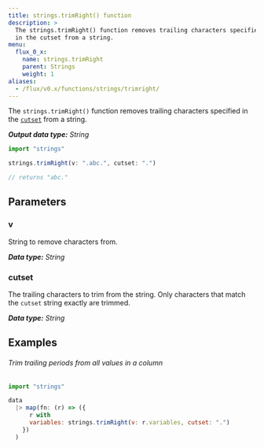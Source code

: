 ```yaml
---
title: strings.trimRight() function
description: >
  The strings.trimRight() function removes trailing characters specified
  in the cutset from a string.
menu:
  flux_0_x:
    name: strings.trimRight
    parent: Strings
    weight: 1
aliases:
  - /flux/v0.x/functions/strings/trimright/
---
```


The `strings.trimRight()` function removes trailing characters specified in the
[`cutset`](#cutset) from a string.

_**Output data type:** String_

```js
import "strings"

strings.trimRight(v: ".abc.", cutset: ".")

// returns "abc."
```

## Parameters

### v
String to remove characters from.

_**Data type:** String_

### cutset
The trailing characters to trim from the string.
Only characters that match the `cutset` string exactly are trimmed.

_**Data type:** String_

## Examples

###### Trim trailing periods from all values in a column
```js
import "strings"

data
  |> map(fn: (r) => ({
      r with
      variables: strings.trimRight(v: r.variables, cutset: ".")
    })
  )
```
